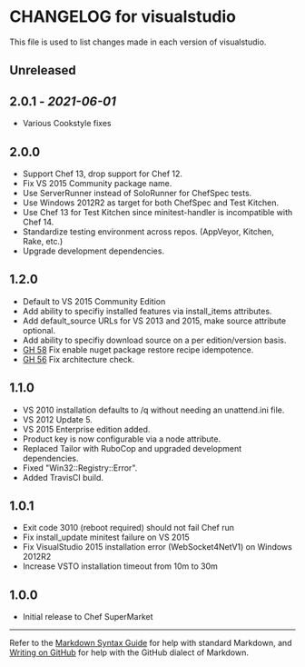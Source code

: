 # CHANGELOG for visualstudio

This file is used to list changes made in each version of visualstudio.

## Unreleased

## 2.0.1 - *2021-06-01*

- Various Cookstyle fixes

## 2.0.0

* Support Chef 13, drop support for Chef 12.
* Fix VS 2015 Community package name.
* Use ServerRunner instead of SoloRunner for ChefSpec tests.
* Use Windows 2012R2 as target for both ChefSpec and Test Kitchen.
* Use Chef 13 for Test Kitchen since minitest-handler is incompatible with Chef 14.
* Standardize testing environment across repos.  (AppVeyor, Kitchen, Rake, etc.)
* Upgrade development dependencies.

## 1.2.0

* Default to VS 2015 Community Edition
* Add ability to specifiy installed features via install_items attributes.
* Add default_source URLs for VS 2013 and 2015, make source attribute optional.
* Add ability to specifiy download source on a per edition/version basis.
* [GH 58](https://github.com/daptiv/visualstudio/issues/58) Fix enable nuget package restore recipe idempotence.
* [GH 56](https://github.com/daptiv/visualstudio/issues/56) Fix architecture check.

## 1.1.0

* VS 2010 installation defaults to /q without needing an unattend.ini file.
* VS 2012 Update 5.
* VS 2015 Enterprise edition added.
* Product key is now configurable via a node attribute.
* Replaced Tailor with RuboCop and upgraded development dependencies.
* Fixed "Win32::Registry::Error".
* Added TravisCI build.

## 1.0.1

* Exit code 3010 (reboot required) should not fail Chef run
* Fix install_update minitest failure on VS 2015
* Fix VisualStudio 2015 installation error (WebSocket4NetV1) on Windows 2012R2
* Increase VSTO installation timeout from 10m to 30m

## 1.0.0

* Initial release to Chef SuperMarket

- - -
Refer to the [Markdown Syntax Guide](https://daringfireball.net/projects/markdown/syntax) for help with standard Markdown, and [Writing on GitHub](https://help.github.com/categories/writing-on-github/) for help with the GitHub dialect of Markdown.
